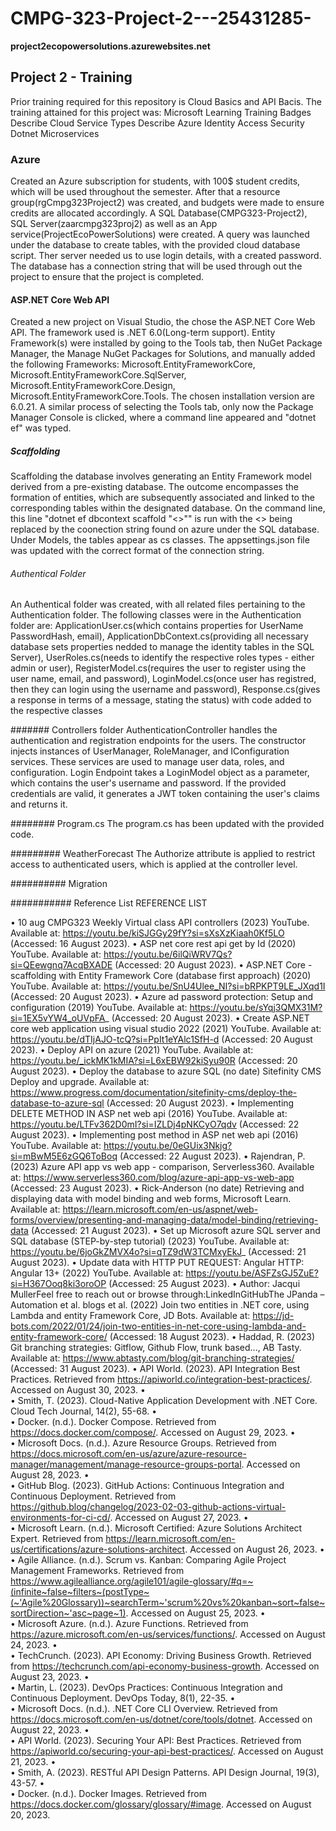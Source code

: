 # CMPG-323-Project-2---25431285-

**project2ecopowersolutions.azurewebsites.net**

## Project 2 - Training

Prior training required for this repository is Cloud Basics and API Bacis.
The training attained for this project was: Microsoft Learning Training Badges
Describe Cloud Service Types
Describe Azure Identity Access Security
Dotnet Microservices

### Azure
Created an Azure subscription for students, with 100$ student credits, which will be used throughout the semester. After that a resource group(rgCmpg323Project2) was created, and budgets were made to ensure credits are allocated accordingly.
A SQL Database(CMPG323-Project2), SQL Server(zaarcmpg323proj2) as well as an App service(ProjectEcoPowerSolutions) were created. A query was launched under the database to create tables, with the provided cloud database script. Ther server needed us to use login details, with a created password. The database has a connection string that will be used through out the project to ensure that the project is completed.

#### ASP.NET Core Web API
Created a new project on Visual Studio, the chose the ASP.NET Core Web API. The framework used is .NET 6.0(Long-term support). Entity Framework(s) were installed by going to the Tools tab, then NuGet Package Manager, the Manage NuGet Packages for Solutions, and manually added the following Frameworks: Microsoft.EntityFrameworkCore, Microsoft.EntityFrameworkCore.SqlServer, Microsoft.EntityFrameworkCore.Design, Microsoft.EntityFrameworkCore.Tools. The chosen installation version are 6.0.21. A similar process of selecting the Tools tab, only now the Package Manager Console is clicked, where a command line appeared and "dotnet ef" was typed.

##### Scaffolding 
Scaffolding the database involves generating an Entity Framework model derived from a pre-existing database. The outcome encompasses the formation of entities, which are subsequently associated and linked to the corresponding tables within the designated database. On the command line, this line "dotnet ef dbcontext scaffold "<>"" is run with the <> being replaced by the coonection string found on azure under the SQL database. Under Models, the tables appear as cs classes. The appsettings.json file was updated with the correct format of the connection string.

###### Authentical Folder
An Authentical folder was created, with all related files pertaining to the Authentication folder. The following classes were in the Authentication folder are: ApplicationUser.cs(which contains properties for UserName PasswordHash, email), ApplicationDbContext.cs(providing all necessary database sets properties nedded to manage the identity tables in the SQL Server), UserRoles.cs(needs to identify the respective roles types - either admin or user), RegisterModel.cs(requires the user to register using the user name, email, and password), LoginModel.cs(once user has registred, then they can login using the username and password), Response.cs(gives a response in terms of a message, stating the status) with code added to the respective classes

####### Controllers folder
AuthenticationController handles the authentication and registration endpoints for the users.
The constructor injects instances of UserManager, RoleManager, and IConfiguration services. These services are used to manage user data, roles, and configuration.
Login Endpoint takes a LoginModel object as a parameter, which contains the user's username and password. If the provided credentials are valid, it generates a JWT token containing the user's claims and returns it.

######## Program.cs
The program.cs has been updated with the provided code.

######### WeatherForecast
The Authorize attribute is applied to restrict access to authenticated users, which is applied at the controller level.

########## Migration

########### Reference List
REFERENCE LIST

•	10 aug CMPG323 Weekly Virtual class API controllers (2023) YouTube. Available at: https://youtu.be/kiSJGGy29fY?si=sXsXzKiaah0Kf5LO (Accessed: 16 August 2023). 
•	ASP net core rest api get by Id (2020) YouTube. Available at: https://youtu.be/6ilQiWRV7Qs?si=QEewgnq7AcqBXADE (Accessed: 20 August 2023). 
•	ASP.NET Core - scaffolding with Entity Framework Core (database first approach) (2020) YouTube. Available at: https://youtu.be/SnU4Ulee_NI?si=bRPKPT9LE_JXqd1I (Accessed: 20 August 2023). 
•	Azure ad password protection: Setup and configuration (2019) YouTube. Available at: https://youtu.be/sYqj3QMX31M?si=1EX5vYW4_oUVpFA_ (Accessed: 20 August 2023). 
•	Create ASP.NET core web application using visual studio 2022 (2021) YouTube. Available at: https://youtu.be/dTIjAJO-tcQ?si=PpIt1eYAlc1SfH-d (Accessed: 20 August 2023). 
•	Deploy API on azure (2021) YouTube. Available at: https://youtu.be/_ickMK1kMIA?si=L6xEBW92kiSyu90R (Accessed: 20 August 2023). 
•	Deploy the database to azure SQL (no date) Sitefinity CMS Deploy and upgrade. Available at: https://www.progress.com/documentation/sitefinity-cms/deploy-the-database-to-azure-sql (Accessed: 20 August 2023). 
•	Implementing DELETE METHOD IN ASP net web api (2016) YouTube. Available at: https://youtu.be/LTFv362D0mI?si=IZLDj4pNKCyO7qdv (Accessed: 22 August 2023). 
•	Implementing post method in ASP net web api (2016) YouTube. Available at: https://youtu.be/0eGUix3Nkjg?si=mBwM5E6zGQ6ToBoq (Accessed: 22 August 2023). 
•	Rajendran, P. (2023) Azure API app vs web app - comparison, Serverless360. Available at: https://www.serverless360.com/blog/azure-api-app-vs-web-app (Accessed: 23 August 2023). 
•	Rick-Anderson (no date) Retrieving and displaying data with model binding and web forms, Microsoft Learn. Available at: https://learn.microsoft.com/en-us/aspnet/web-forms/overview/presenting-and-managing-data/model-binding/retrieving-data (Accessed: 21 August 2023). 
•	Set up Microsoft azure SQL server and SQL database (STEP-by-step tutorial) (2023) YouTube. Available at: https://youtu.be/6joGkZMVX4o?si=qTZ9dW3TCMxyEkJ_ (Accessed: 21 August 2023). 
•	Update data with HTTP PUT REQUEST: Angular HTTP: Angular 13+ (2022) YouTube. Available at: https://youtu.be/ASFZsGJ5ZuE?si=H367Ooq8ki3oroOP (Accessed: 25 August 2023). 
•	Author: Jacqui MullerFeel free to reach out or browse through:LinkedInGitHubThe JPanda – Automation et al. blogs et al. (2022) Join two entities in .NET core, using Lambda and entity Framework Core, JD Bots. Available at: https://jd-bots.com/2022/01/24/join-two-entities-in-net-core-using-lambda-and-entity-framework-core/ (Accessed: 18 August 2023). 
•	Haddad, R. (2023) Git branching strategies: Gitflow, Github Flow, trunk based..., AB Tasty. Available at: https://www.abtasty.com/blog/git-branching-strategies/ (Accessed: 31 August 2023). 
•	API World. (2023). API Integration Best Practices. Retrieved from https://apiworld.co/integration-best-practices/. Accessed on August 30, 2023.
•	
•	    Smith, T. (2023). Cloud-Native Application Development with .NET Core. Cloud Tech Journal, 14(2), 55-68.
•	
•	    Docker. (n.d.). Docker Compose. Retrieved from https://docs.docker.com/compose/. Accessed on August 29, 2023.
•	
•	    Microsoft Docs. (n.d.). Azure Resource Groups. Retrieved from https://docs.microsoft.com/en-us/azure/azure-resource-manager/management/manage-resource-groups-portal. Accessed on August 28, 2023.
•	
•	    GitHub Blog. (2023). GitHub Actions: Continuous Integration and Continuous Deployment. Retrieved from https://github.blog/changelog/2023-02-03-github-actions-virtual-environments-for-ci-cd/. Accessed on August 27, 2023.
•	
•	    Microsoft Learn. (n.d.). Microsoft Certified: Azure Solutions Architect Expert. Retrieved from https://learn.microsoft.com/en-us/certifications/azure-solutions-architect. Accessed on August 26, 2023.
•	
•	    Agile Alliance. (n.d.). Scrum vs. Kanban: Comparing Agile Project Management Frameworks. Retrieved from https://www.agilealliance.org/agile101/agile-glossary/#q=~(infinite~false~filters~(postType~(~'Agile%20Glossary))~searchTerm~'scrum%20vs%20kanban~sort~false~sortDirection~'asc~page~1). Accessed on August 25, 2023.
•	
•	    Microsoft Azure. (n.d.). Azure Functions. Retrieved from https://azure.microsoft.com/en-us/services/functions/. Accessed on August 24, 2023.
•	
•	    TechCrunch. (2023). API Economy: Driving Business Growth. Retrieved from https://techcrunch.com/api-economy-business-growth. Accessed on August 23, 2023.
•	
•	    Martin, L. (2023). DevOps Practices: Continuous Integration and Continuous Deployment. DevOps Today, 8(1), 22-35.
•	
•	    Microsoft Docs. (n.d.). .NET Core CLI Overview. Retrieved from https://docs.microsoft.com/en-us/dotnet/core/tools/dotnet. Accessed on August 22, 2023.
•	
•	    API World. (2023). Securing Your API: Best Practices. Retrieved from https://apiworld.co/securing-your-api-best-practices/. Accessed on August 21, 2023.
•	
•	    Smith, A. (2023). RESTful API Design Patterns. API Design Journal, 19(3), 43-57.
•	
•	    Docker. (n.d.). Docker Images. Retrieved from https://docs.docker.com/glossary/glossary/#image. Accessed on August 20, 2023.






















































